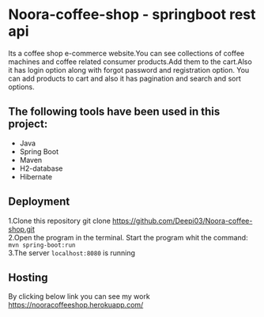 # Noora-coffee-shop - springboot rest api

Its a coffee shop e-commerce website.You can see collections of coffee machines and coffee related consumer products.Add them to the cart.Also it has login option along with
forgot password and registration option.
You can add products to cart and also it has pagination and search and sort options.

The following tools have been used in this project:
----------------------
- Java
- Spring Boot
- Maven
- H2-database
- Hibernate


Deployment
----
1.Clone this repository git clone https://github.com/Deepi03/Noora-coffee-shop.git
<br>
2.Open the program in the terminal. Start the program whit the command: ``mvn spring-boot:run``
<br>
3.The server ``localhost:8080`` is running

Hosting
---
By clicking below link you can see my work
<br>
https://nooracoffeeshop.herokuapp.com/

